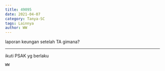 ```yaml
---
title: 49095
date: 2021-04-07
category: Tanya-SC
tags: Lainnya
author: WW
---
```


laporan keungan setelah TA gimana?

---

ikuti PSAK yg berlaku

`WW`

